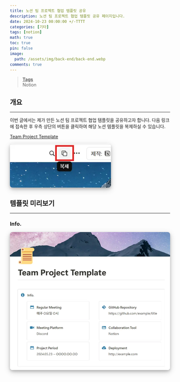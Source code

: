 ```yaml
---
title: 노션 팀 프로젝트 협업 템플릿 공유
description: 노션 팀 프로젝트 협업 템플릿 공유 페이지입니다.
date: 2024-10-23 00:00:00 +/-TTTT
categories: [기타]
tags: [notion]
math: true
toc: true
pin: false
image:
  path: /assets/img/back-end/back-end.webp
comments: true
---
```


<blockquote class="prompt-info"><p><strong><u>Tags</u></strong> <br />
Notion</p></blockquote>

## 개요

<hr />

이번 글에서는 제가 만든 노션 팀 프로젝트 협업 템플릿을 공유하고자 합니다. 다음 링크에 접속한 후 우측 상단의 버튼을 클릭하여 해당 노션 템플릿을 복제하실 수 있습니다.

<a href="https://hyunjinno.notion.site/Team-Project-Template-d0f1e6799c51403dae045d8202df250f" target="_blank">Team Project Template</a>

<img src="/assets/img/etc/notion-team-project-template/pic1.webp" alt="pic1" style="box-shadow: 0 4px 8px 0 rgba(0, 0, 0, 0.2), 0 6px 20px 0 rgba(0, 0, 0, 0.19); border-radius: 0.5rem"/>

## 템플릿 미리보기

<hr />

### Info.

<img src="/assets/img/etc/notion-team-project-template/pic2.webp" alt="pic2" style="box-shadow: 0 4px 8px 0 rgba(0, 0, 0, 0.2), 0 6px 20px 0 rgba(0, 0, 0, 0.19); border-radius: 0.5rem"/>
